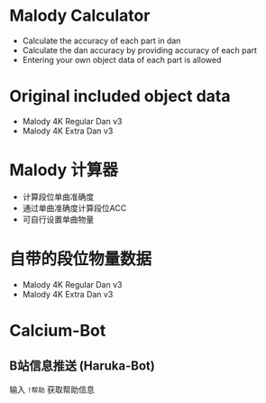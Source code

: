 # Malody Calculator
- Calculate the accuracy of each part in dan
- Calculate the dan accuracy by providing accuracy of each part
- Entering your own object data of each part is allowed

# Original included object data
- Malody 4K Regular Dan v3
- Malody 4K Extra Dan v3

# Malody 计算器
- 计算段位单曲准确度
- 通过单曲准确度计算段位ACC
- 可自行设置单曲物量

# 自带的段位物量数据
- Malody 4K Regular Dan v3
- Malody 4K Extra Dan v3

# Calcium-Bot

## B站信息推送 (Haruka-Bot)

输入 `!帮助` 获取帮助信息

